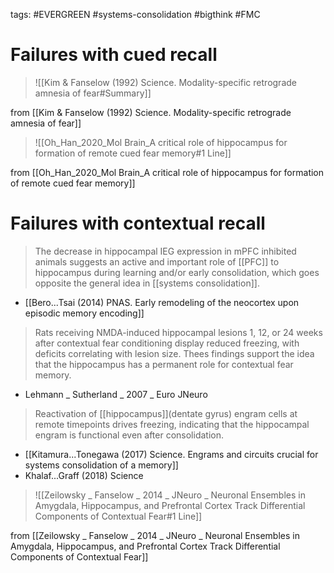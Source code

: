 tags: #EVERGREEN #systems-consolidation #bigthink #FMC

# Failures with cued recall
>![[Kim & Fanselow (1992) Science. Modality-specific retrograde amnesia of fear#Summary]]

from [[Kim & Fanselow (1992) Science. Modality-specific retrograde amnesia of fear]]

>![[Oh_Han_2020_Mol Brain_A critical role of hippocampus for formation of remote cued fear memory#1 Line]]

from [[Oh_Han_2020_Mol Brain_A critical role of hippocampus for formation of remote cued fear memory]]
# Failures with contextual recall
>The decrease in hippocampal IEG expression in mPFC inhibited animals suggests an active and important role of [[PFC]] to hippocampus during learning and/or early consolidation, which goes opposite the general idea in [[systems consolidation]].

* [[Bero...Tsai (2014) PNAS. Early remodeling of the neocortex upon episodic memory encoding]]

>Rats receiving NMDA-induced hippocampal lesions 1, 12, or 24 weeks after contextual fear conditioning display reduced freezing, with deficits correlating with lesion size. Thees findings support the idea that the hippocampus has a permanent role for contextual fear memory. 
* Lehmann _ Sutherland _ 2007 _ Euro JNeuro

>Reactivation of [[hippocampus]](dentate gyrus) engram cells at remote timepoints drives freezing, indicating that the hippocampal engram is functional even after consolidation.
* [[Kitamura...Tonegawa (2017) Science. Engrams and circuits crucial for systems consolidation of a memory]]
* Khalaf...Graff (2018) Science

>![[Zeilowsky _ Fanselow _ 2014 _ JNeuro _ Neuronal Ensembles in Amygdala, Hippocampus, and Prefrontal Cortex Track Differential Components of Contextual Fear#1 Line]]

from [[Zeilowsky _ Fanselow _ 2014 _ JNeuro _ Neuronal Ensembles in Amygdala, Hippocampus, and Prefrontal Cortex Track Differential Components of Contextual Fear]]